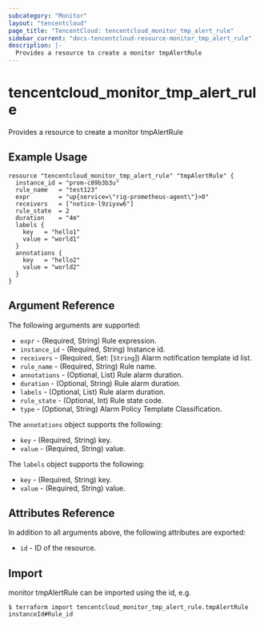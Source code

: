 ```yaml
---
subcategory: "Monitor"
layout: "tencentcloud"
page_title: "TencentCloud: tencentcloud_monitor_tmp_alert_rule"
sidebar_current: "docs-tencentcloud-resource-monitor_tmp_alert_rule"
description: |-
  Provides a resource to create a monitor tmpAlertRule
---
```


# tencentcloud_monitor_tmp_alert_rule

Provides a resource to create a monitor tmpAlertRule

## Example Usage

```hcl
resource "tencentcloud_monitor_tmp_alert_rule" "tmpAlertRule" {
  instance_id = "prom-c89b3b3u"
  rule_name   = "test123"
  expr        = "up{service=\"rig-prometheus-agent\"}>0"
  receivers   = ["notice-l9ziyxw6"]
  rule_state  = 2
  duration    = "4m"
  labels {
    key   = "hello1"
    value = "world1"
  }
  annotations {
    key   = "hello2"
    value = "world2"
  }
}
```

## Argument Reference

The following arguments are supported:

* `expr` - (Required, String) Rule expression.
* `instance_id` - (Required, String) Instance id.
* `receivers` - (Required, Set: [`String`]) Alarm notification template id list.
* `rule_name` - (Required, String) Rule name.
* `annotations` - (Optional, List) Rule alarm duration.
* `duration` - (Optional, String) Rule alarm duration.
* `labels` - (Optional, List) Rule alarm duration.
* `rule_state` - (Optional, Int) Rule state code.
* `type` - (Optional, String) Alarm Policy Template Classification.

The `annotations` object supports the following:

* `key` - (Required, String) key.
* `value` - (Required, String) value.

The `labels` object supports the following:

* `key` - (Required, String) key.
* `value` - (Required, String) value.

## Attributes Reference

In addition to all arguments above, the following attributes are exported:

* `id` - ID of the resource.



## Import

monitor tmpAlertRule can be imported using the id, e.g.
```
$ terraform import tencentcloud_monitor_tmp_alert_rule.tmpAlertRule instanceId#Rule_id
```

